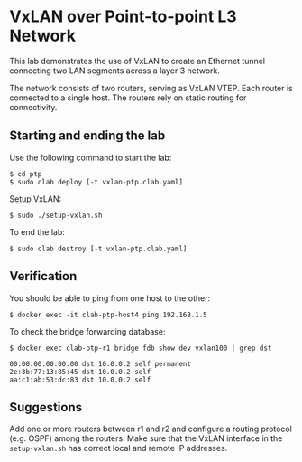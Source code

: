 # VxLAN over Point-to-point L3 Network

This lab demonstrates the use of VxLAN to create an Ethernet tunnel connecting two LAN segments across a layer 3 network.

The network consists of two routers, serving as VxLAN VTEP. Each router is connected to a single host. The routers rely on static routing for connectivity.  

## Starting and ending the lab

Use the following command to start the lab:

```
$ cd ptp
$ sudo clab deploy [-t vxlan-ptp.clab.yaml]
```

Setup VxLAN:

```
$ sudo ./setup-vxlan.sh
```

To end the lab:

```
$ sudo clab destroy [-t vxlan-ptp.clab.yaml]
```


## Verification

You should be able to ping from one host to the other:

```
$ docker exec -it clab-ptp-host4 ping 192.168.1.5
```

To check the bridge forwarding database:

```
$ docker exec clab-ptp-r1 bridge fdb show dev vxlan100 | grep dst
```

```
00:00:00:00:00:00 dst 10.0.0.2 self permanent
2e:3b:77:13:85:45 dst 10.0.0.2 self
aa:c1:ab:53:dc:83 dst 10.0.0.2 self
```

## Suggestions

Add one or more routers between r1 and r2 and configure a routing protocol (e.g. OSPF) among the routers. Make sure that the VxLAN interface in the `setup-vxlan.sh` has correct local and remote IP addresses.
